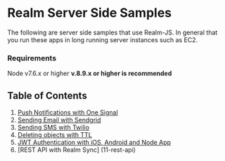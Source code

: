 # Realm Server Side Samples

The following are server side samples that use Realm-JS. In general that you run these apps in long running server instances such as EC2. 

### Requirements

Node v7.6.x or higher __v.8.9.x or higher is recommended__

## Table of Contents

1. [Push Notifications with One Signal](/01-push-notifications-with-one-signal)
2. [Sending Email with Sendgrid](02-sending-email-with-sendgrid)
3. [Sending SMS with Twilio](03-sending-text-messages-with-twilio)
4. [Deleting objects with TTL](04-deleting-objects-with-ttl)
5. [JWT Authentication with iOS, Android and Node App](05-jwt-authentication)
11. [REST API with Realm Sync]
(11-rest-api)